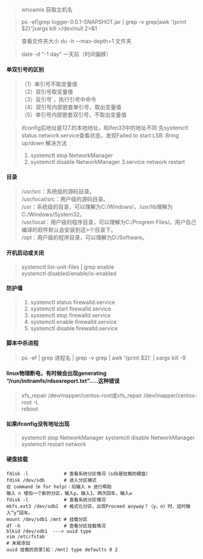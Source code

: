 
>whoamis  获取主机名

>ps -ef|grep logger-0.0.1-SNAPSHOT.jar | grep -v grep|awk '{print \$2}'|xargs kill >/dev/null 2>&1

>查看文件夹大小 du -h --max-depth=1 文件夹

>date -d "-1 day" 一天前（时间偏移）

#### 单双引号的区别
>（1）单引号不取变量值  
>（2）双引号取变量值  
>（3）反引号`，执行引号中命令  
>（4）双引号内部嵌套单引号，取出变量值  
>（5）单引号内部嵌套双引号，不取出变量值

>ifconfig后地址是127.的本地地址，和ifen33中的地址不同
>先systemctl status network.service查看状态，发现Failed to start LSB: Bring up/down
>解决方法
>1. systemctl stop NetworkManager
>2. systemctl disable NetworkManager
>3.service network restart


#### 目录
>/usr/src：系统级的源码目录。  
>/usr/local/src：用户级的源码目录。  
>/usr：系统级的目录，可以理解为C:/Windows/，/usr/lib理解为C:/Windows/System32。  
>/usr/local：用户级的程序目录，可以理解为C:/Progrem Files/。用户自己编译的软件默认会安装到这>个目录下。  
>/opt：用户级的程序目录，可以理解为D:/Software。  

#### 开机启动或关闭 
>systemctl list-unit-files | grep enable  
>systemctl disabled/enable/is-enabled

#### 防护墙
>1. systemctl status firewalld.service
>2. systemctl start firewalld.service
>3. systemctl stop firewalld.service
>4. systemctl enable firewalld.service
>5. systemctl disable firewalld.service

#### 脚本中杀进程
> ps -ef | grep 进程名 | grep -v grep | awk '{print $2}' | xargs kill -9

#### linux物理断电，有时候会出现generating “/run/initramfs/rdsosreport.txt”.....这种错误
>xfs_repair /dev/mapper/centos-root或xfs_repair /dev/mapper/centos-root -L  
>reboot

#### 如果ifconfig没有地址出现
>systemctl stop NetworkManager
>systemctl disable NetworkManager
>systemctl restart network

#### 硬盘挂载
```
fdisk -l             # 查看系统分区情况（sdb是挂载的硬盘）
fdisk /dev/sdb       # 进入分区模式
在 command（m for help）：后输入 m 进行帮助
输入 n 增加一个新的分区，输入p，输入1，两次回车，输入w
fdisk -l             # 查看系统分区情况
mkfs.ext3 /dev/sdb1  # 格式化分区，出现Proceed anyway？（y，n）时，这时输入“y”回车。  
mount /dev/sdb1 /mnt # 挂载分区
df -h                # 查看分区挂载情况
blkid /dev/sdb1  ---> uuid type
vim /etc/fstab
# 末尾添加 
uuid 挂载的目录[如：/mnt] type defaults 0 2
```